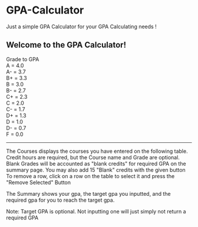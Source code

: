 # GPA-Calculator
Just a simple GPA Calculator for your GPA Calculating needs !
  
  
Welcome to the GPA Calculator!  
-----------------------------  

Grade to GPA  
A = 4.0  
A- = 3.7  
B+ = 3.3  
B = 3.0  
B- = 2.7  
C+ = 2.3  
C = 2.0  
C- = 1.7  
D+ = 1.3  
D = 1.0  
D- = 0.7  
F = 0.0  

-----------------------------  
The Courses displays the courses you have entered on the following table.
Credit hours are required, but the Course name and Grade are optional.
Blank Grades will be accounted as "blank credits" for required GPA on
the summary page.
You may also add 15 "Blank" credits with the given button
To remove a row, click on a row on the table to select it and press
the "Remove Selected" Button
  
  
The Summary shows your gpa, the target gpa you inputted, and 
the required gpa for you to reach the target gpa.
  
  
Note: Target GPA is optional. Not inputting one will just simply
	not return a required GPA
